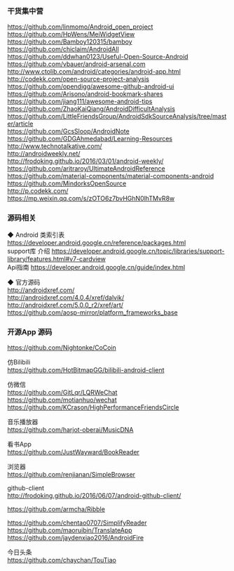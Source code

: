 ### 干货集中营  
https://github.com/linmomo/Android_open_project  
https://github.com/HpWens/MeiWidgetView  
https://github.com/Bamboy120315/bamboy  
https://github.com/chiclaim/AndroidAll  
https://github.com/ddwhan0123/Useful-Open-Source-Android  
https://github.com/vbauer/android-arsenal.com  
http://www.ctolib.com/android/categories/android-app.html  
http://codekk.com/open-source-project-analysis  
https://github.com/opendigg/awesome-github-android-ui  
https://github.com/Arisono/android-bookmark-shares  
https://github.com/jiang111/awesome-android-tips  
https://github.com/ZhaoKaiQiang/AndroidDifficultAnalysis  
https://github.com/LittleFriendsGroup/AndroidSdkSourceAnalysis/tree/master/article  
https://github.com/GcsSloop/AndroidNote  
https://github.com/GDGAhmedabad/Learning-Resources  
http://www.technotalkative.com/  
http://androidweekly.net/  
http://frodoking.github.io/2016/03/01/android-weekly/  
https://github.com/aritraroy/UltimateAndroidReference  
https://github.com/material-components/material-components-android  
https://github.com/MindorksOpenSource  
http://p.codekk.com/  
https://mp.weixin.qq.com/s/zOTO6z7bvHGhN0lhTMvR8w  

### 源码相关  

◆ Android 类索引表  
https://developer.android.google.cn/reference/packages.html  
support库 介绍  https://developer.android.google.cn/topic/libraries/support-library/features.html#v7-cardview  
Api指南  https://developer.android.google.cn/guide/index.html  

◆ 官方源码  
http://androidxref.com/  
http://androidxref.com/4.0.4/xref/dalvik/  
http://androidxref.com/5.0.0_r2/xref/art/  
https://github.com/aosp-mirror/platform_frameworks_base  

### 开源App 源码
https://github.com/Nightonke/CoCoin  

仿Bilibili  
https://github.com/HotBitmapGG/bilibili-android-client  

仿微信  
https://github.com/GitLqr/LQRWeChat  
https://github.com/motianhuo/wechat   
https://github.com/KCrason/HighPerformanceFriendsCircle  


音乐播放器  
https://github.com/harjot-oberai/MusicDNA    

 看书App  
https://github.com/JustWayward/BookReader  

浏览器  
https://github.com/renjianan/SimpleBrowser  

github-client  
http://frodoking.github.io/2016/06/07/android-github-client/  

https://github.com/armcha/Ribble 

https://github.com/chentao0707/SimplifyReader
https://github.com/maoruibin/TranslateApp  
https://github.com/jaydenxiao2016/AndroidFire  

今日头条  
https://github.com/chaychan/TouTiao  


